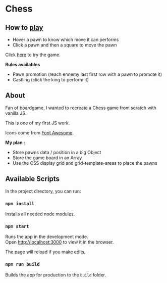 # Chess

## How to [play](https://pierreyvesflamand.github.io/Chess/build)

-   Hover a pawn to know which move it can performs
-   Click a pawn and then a square to move the pawn

Click [here](https://pierreyvesflamand.github.io/Chess/build) to try the game.

**Rules availables**

-   Pawn promotion (reach ennemy last first row with a pawn to promote it)
-   Castling (click the king to perform it)

## About

Fan of boardgame, I wanted to recreate a Chess game from scratch with vanilla JS.

This is one of my first JS work.

Icons come from [Font Awesome](https://fontawesome.com/).

**My plan :**

-   Store pawns data / position in a big Object
-   Store the game board in an Array
-   Use the CSS display grid and grid-template-areas to place the pawns

## Available Scripts

In the project directory, you can run:

### `npm install`

Installs all needed node modules.

### `npm start`

Runs the app in the development mode.\
Open [http://localhost:3000](http://localhost:3000) to view it in the browser.

The page will reload if you make edits.

### `npm run build`

Builds the app for production to the `build` folder.
